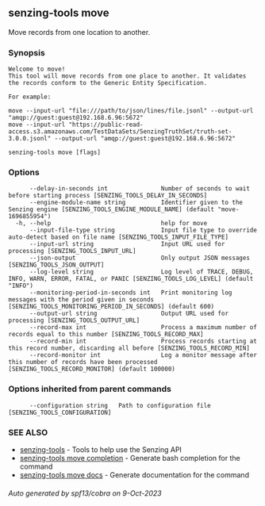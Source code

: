 ## senzing-tools move

Move records from one location to another.

### Synopsis


	Welcome to move!
	This tool will move records from one place to another. It validates the records conform to the Generic Entity Specification.

	For example:

	move --input-url "file:///path/to/json/lines/file.jsonl" --output-url "amqp://guest:guest@192.168.6.96:5672"
	move --input-url "https://public-read-access.s3.amazonaws.com/TestDataSets/SenzingTruthSet/truth-set-3.0.0.jsonl" --output-url "amqp://guest:guest@192.168.6.96:5672"


```
senzing-tools move [flags]
```

### Options

```
      --delay-in-seconds int               Number of seconds to wait before starting process [SENZING_TOOLS_DELAY_IN_SECONDS]
      --engine-module-name string          Identifier given to the Senzing engine [SENZING_TOOLS_ENGINE_MODULE_NAME] (default "move-1696855954")
  -h, --help                               help for move
      --input-file-type string             Input file type to override auto-detect based on file name [SENZING_TOOLS_INPUT_FILE_TYPE]
      --input-url string                   Input URL used for processing [SENZING_TOOLS_INPUT_URL]
      --json-output                        Only output JSON messages  [SENZING_TOOLS_JSON_OUTPUT]
      --log-level string                   Log level of TRACE, DEBUG, INFO, WARN, ERROR, FATAL, or PANIC [SENZING_TOOLS_LOG_LEVEL] (default "INFO")
      --monitoring-period-in-seconds int   Print monitoring log messages with the period given in seconds [SENZING_TOOLS_MONITORING_PERIOD_IN_SECONDS] (default 600)
      --output-url string                  Output URL used for processing [SENZING_TOOLS_OUTPUT_URL]
      --record-max int                     Process a maximum number of records equal to this number [SENZING_TOOLS_RECORD_MAX]
      --record-min int                     Process records starting at this record number, discarding all before [SENZING_TOOLS_RECORD_MIN]
      --record-monitor int                 Log a monitor message after this number of records have been processed [SENZING_TOOLS_RECORD_MONITOR] (default 100000)
```

### Options inherited from parent commands

```
      --configuration string   Path to configuration file [SENZING_TOOLS_CONFIGURATION]
```

### SEE ALSO

* [senzing-tools](senzing-tools.md)	 - Tools to help use the Senzing API
* [senzing-tools move completion](senzing-tools_move_completion.md)	 - Generate bash completion for the command
* [senzing-tools move docs](senzing-tools_move_docs.md)	 - Generate documentation for the command

###### Auto generated by spf13/cobra on 9-Oct-2023
